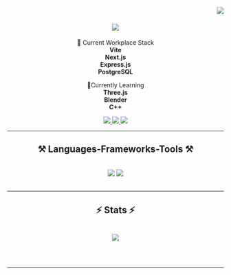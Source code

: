 <img align="right" src="https://visitor-badge.laobi.icu/badge?page_id=Maximmmz.Maximmz" />

<h1 align="center">
    <img src="https://readme-typing-svg.herokuapp.com/?font=Righteous&size=25&center=true&vCenter=true&width=300&height=70&duration=4000&lines=Hi+There!+👋;" />
</h1>

<div align="center">
 
 🔭 Current Workplace Stack
 <br/>
 **Vite**
 <br />
 **Next.js**
<br />
 **Express.js**
 <br />
 **PostgreSQL**
 
 🌱Currently Learning 
 <br />
 **Three.js**
 <br />
 **Blender**
 <br />
 **C++**


 </div>

 <div align="center"> 
  <a href="mailto:mazinjasim066@gmail.com">
    <img src="https://img.shields.io/badge/Gmail-333333?style=for-the-badge&logo=gmail&logoColor=red" />
  </a>
  <a href="https://linkedin.com/in/mazin-jasim-dev" target="_blank">
    <img src="https://img.shields.io/badge/LinkedIn-0077B5?style=for-the-badge&logo=linkedin&logoColor=white" target="_blank" />
  </a>
  <a href="https://mazin-portfolio.vercel.app" target="_blank">
     <img src="https://img.shields.io/badge/Portfolio-FF5722?style=for-the-badge&logo=todoist&logoColor=white" target="_blank" />
  </a>
</div>

 <hr/>

 <h2 align="center">⚒️ Languages-Frameworks-Tools ⚒️</h2>
<br/>
<div align="center">
    <img src="https://skillicons.dev/icons?i=nextjs,vite,threejs,react,tailwind,bootstrap,html,css,vscode,github,git" />
    <img src="https://skillicons.dev/icons?i=express,nodejs,postgres,python,javascript,typescript,mongodb,blender" /><br>
</div>

<br/>
<hr/>
 <h2 align="center">⚡ Stats ⚡</h2>
<br>
<div align="center">
<img src="https://github-readme-streak-stats-lemon-five.vercel.app?user=Maximmz&theme=dark" />
</div>

<br/><br/>

<hr/>
